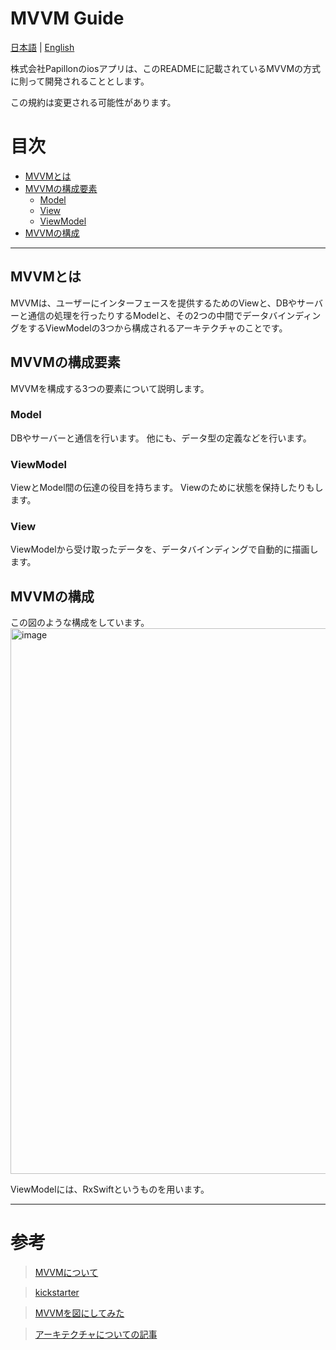 # MVVM Guide

[日本語](https://github.com/Papillon-inc/rules/blob/master/mvvm-guide/README.md) | [English](https://github.com/Papillon-inc/rules/blob/master/mvvm-guide/README_en.md)

株式会社Papillonのiosアプリは、このREADMEに記載されているMVVMの方式に則って開発されることとします。

この規約は変更される可能性があります。

# 目次
  - [MVVMとは](##MVVMとは)
  - [MVVMの構成要素](##MVVMの構成要素)
    - [Model](###Model)
    - [View](###View)
    - [ViewModel](###ViewModel)
  - [MVVMの構成](##MVVMの構成)

---

## MVVMとは
  MVVMは、ユーザーにインターフェースを提供するためのViewと、DBやサーバーと通信の処理を行ったりするModelと、その2つの中間でデータバインディングをするViewModelの3つから構成されるアーキテクチャのことです。

## MVVMの構成要素
  MVVMを構成する3つの要素について説明します。

  ### Model
  DBやサーバーと通信を行います。
  他にも、データ型の定義などを行います。

  ### ViewModel
  ViewとModel間の伝達の役目を持ちます。
  Viewのために状態を保持したりもします。

  ### View
  ViewModelから受け取ったデータを、データバインディングで自動的に描画します。


## MVVMの構成
この図のような構成をしています。
 <img width="873" alt="image" src="https://user-images.githubusercontent.com/41826375/83253877-b33faa00-a1e8-11ea-97c4-df16199d7e07.png">

ViewModelには、RxSwiftというものを用います。

---

# 参考
 > [MVVMについて](https://qiita.com/s_emoto/items/b000a5c076f3d6076972)

 > [kickstarter](https://github.com/kickstarter/ios-oss)

 > [MVVMを図にしてみた](http://neutoria.blogspot.com/2011/10/mvvm.html)

 > [アーキテクチャについての記事](https://medium.com/@rockname/clean-archirecture-7be37f34c943)
